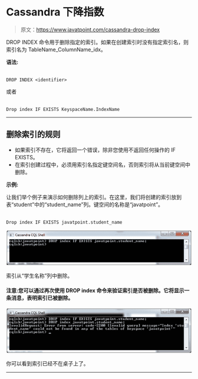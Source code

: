 # Cassandra 下降指数

> 原文：<https://www.javatpoint.com/cassandra-drop-index>

DROP INDEX 命令用于删除指定的索引。如果在创建索引时没有指定索引名，则索引名为 TableName_ColumnName_idx。

**语法:**

```

DROP INDEX <identifier>

```

或者

```

Drop index IF EXISTS KeyspaceName.IndexName 

```

* * *

## 删除索引的规则

*   如果索引不存在，它将返回一个错误，除非您使用不返回任何操作的 IF EXISTS。
*   在索引创建过程中，必须用索引名指定键空间名，否则索引将从当前键空间中删除。

**示例:**

让我们举个例子来演示如何删除列上的索引。在这里，我们将创建的索引放到表“student”中的“student_name”列。键空间的名称是“javatpoint”。

```

Drop index IF EXISTS javatpoint.student_name 

```

![Cassandra Drop index 1](img/e9d51a7699e067951a25e29e1c6aa49d.png)

索引从“学生名称”列中删除。

#### 注意:您可以通过再次使用 DROP index 命令来验证索引是否被删除。它将显示一条消息，表明索引已被删除。

![Cassandra Drop index 2](img/8d85abb735c030fb0142eb086c6f48bf.png)

你可以看到索引已经不在桌子上了。

* * *